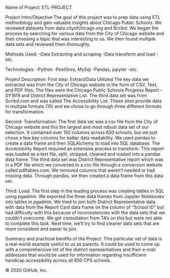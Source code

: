 
Name of Project: ETL-PROJECT

Project Intro/Objective
The goal of this project was to prep data using ETL methodology and gain valuable insights about Chicago Public Schools. We reviewed datasets from data.cityofchicago.org and Scribd.  We began the process by searching for various data from the City of Chicago website and then choosing a topic that was interesting to us. We then found multiple data sets and reviewed them thoroughly. 

Methods Used:
-Data Extracting and scraping
-Data transform and load
-etc.

Technologies:
-Python
-PostGres, MySql
-Pandas, jupyter
-etc.

Project Description:
First step: Extract/Data Utilized
The key data we extracted was from the City of Chicago website in the form of CSV, Text, and PDF files. The files were the Chicago Public Schools Progress Report – SY1819 and District Representative List. The third data set was from Scribd.com and was called The Accessibility List. These sites provide data in multiple formats (10) and we chose to go through three different formats for transformation. 

Second: Transformation:
The first data set was a csv file from the City of Chicago website and this the largest and most robust data set of our selection. It contained over 150 columns across 650 schools, but we just chose a few key columns for better data readability. We used pandas to create a data frame and then SQLAlchemy to load into SQL database. 
The Accessibility Report required an extensive process to transform. This report was loaded as a text file, split, stripped, cleaned and loaded into a pandas data frame. 
The third data set was District Representative report which was in a PDF file which we converted to a csv file through a conversion website called pdftables.com. We removed columns that weren’t needed or had missing data. Through pandas, we then created a data frame from this data set. 

Third: Load:
The first step in the loading process was creating tables in SQL using pgadmin. We exported the three data frames from Jupyter Notebooks into tables in pgadmin.  We tried to join both District Representative data with data from the Report Card data frame on the column of “School ID” but had difficulty with this because of inconsistencies with the data sets that we couldn’t overcome. We got consultation from TA’s on this but were not able to complete this task. Next time, we’ll try to find cleaner data sets that are more consistent and easier to join. 


Summary and practicial benifits of the Project: 
This particular set of data is a real-world example useful to us as parents. It could be used to come up with a comprehensive list of the district representatives and their e-mail addresses that would be used for information regarding insufficient handicap accessibility across all 650 CPS schools.


© 2020 GitHub, Inc.

